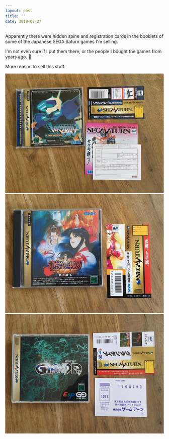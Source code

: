 ```yaml
---
layout: post
title: ''
date: 2019-08-27
---
```


Apparently there were hidden spine and registration cards in the booklets of some of the Japanese SEGA Saturn games I'm selling. 

I'm not even sure if I put them there, or the people I bought the games from years ago. 🙈

More reason to sell this stuff.

![A picture of Virtual On for the SEGA Saturn with the spine and registration card laid out](/assets/blog/spine-virtual-on.jpg)
![A picture of Samurai Spirits 4 for the SEGA Saturn with the spine card laid out](/assets/blog/spine-samurai-spirits-4.jpg)
![A picture of Grandia for the SEGA Saturn with the spine and registration card laid out](/assets/blog/spine-grandia.jpg)
